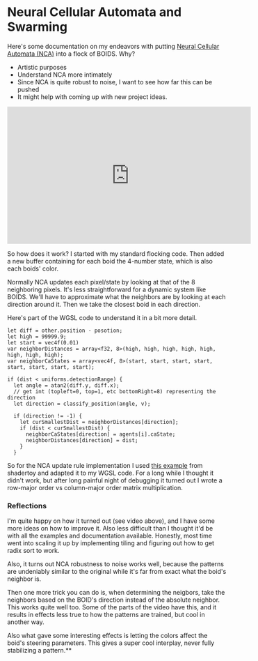 # Neural Cellular Automata and Swarming

Here's some documentation on my endeavors with putting [Neural Cellular Automata (NCA)](https://distill.pub/2020/growing-ca/) into a flock of BOIDS. Why? 
- Artistic purposes
- Understand NCA more intimately
- Since NCA is quite robust to noise, I want to see how far this can be pushed
- It might help with coming up with new project ideas. 

<p>
<iframe width="560" height="315" src="https://www.youtube.com/embed/BYt77BIho1E" title="YouTube video player" frameborder="0" allow="accelerometer; autoplay; clipboard-write; encrypted-media; gyroscope; picture-in-picture" allowfullscreen></iframe>
</p>

So how does it work? I started with my standard flocking code. 
Then added a new buffer containing for each boid the 4-number state, which is also each boids' color.

Normally NCA updates each pixel/state by looking at that of the 8 neighboring pixels. 
It's less straightforward for a dynamic system like BOIDS. We'll have to approximate what the neighbors are by looking at each direction around it. Then we take the closest boid in each direction. 

Here's part of the WGSL code to understand it in a bit more detail.

```HLSL
let diff = other.position - posotion;
let high = 99999.9;
let start = vec4f(0.01)
var neighborDistances = array<f32, 8>(high, high, high, high, high, high, high, high);
var neighborCaStates = array<vec4f, 8>(start, start, start, start, start, start, start, start);

if (dist < uniforms.detectionRange) {
  let angle = atan2(diff.y, diff.x);
  // get int (topleft=0, top=1, etc bottomRight=8) representing the direction
  let direction = classify_position(angle, v);

  if (direction != -1) {
    let curSmallestDist = neighborDistances[direction];
    if (dist < curSmallestDist) {
      neighborCaStates[direction] = agents[i].caState;
      neighborDistances[direction] = dist;
    }
  }
```

So for the NCA update rule implementation I used [this example](https://www.shadertoy.com/view/slGGzD) from shadertoy and adapted it to my WGSL code. For a long while I thought it didn't work, but after long painful night of debugging it turned out I wrote a row-major order vs column-major order matrix multiplication.

### Reflections
I'm quite happy on how it turned out (see video above), and I have some more ideas on how to improve it.
Also less difficult than I thought it'd be with all the examples and documentation available. Honestly, most time went into scaling it up by implementing tiling and figuring out how to get radix sort to work.

Also, it turns out NCA robustness to noise works well, because the patterns are undeniably similar to the original while it's far from exact what the boid's neighbor is.

Then one more trick you can do is, when determining the neigbors, take the neighbors based on the BOID's direction instead of the absolute neighbor. This works quite well too. Some of the parts of the video have this, and it results in effects less true to how the patterns are trained, but cool in another way.

Also what gave some interesting effects is letting the colors affect the boid's steering parameters. This gives a super cool interplay, never fully stabilizing a pattern.**